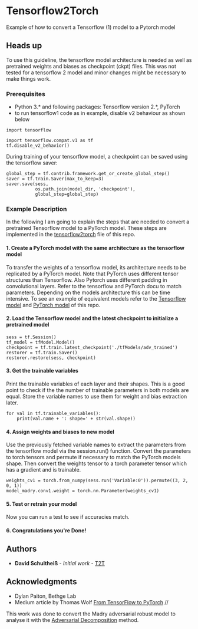 # Tensorflow2Torch
 Example of how to convert a Tensorflow (1) model to a Pytorch model
 
## Heads up
To use this guideline, the tensorflow model architecture is needed as well as pretrained weights and biases as checkpoint (ckpt) files.
This was not tested for a tensorflow 2 model and minor changes might be necessary to make things work. 

### Prerequisites
- Python 3.* and following packages: Tensorflow version 2.*, PyTorch
- to run tensorflow1 code as in example, disable v2 behaviour as shown below

```
import tensorflow

import tensorflow.compat.v1 as tf
tf.disable_v2_behavior()

```

During training of your tensorflow model, a checkpoint can be saved using the tensorflow saver:

```
global_step = tf.contrib.framework.get_or_create_global_step()
saver = tf.train.Saver(max_to_keep=3)
saver.save(sess,
           os.path.join(model_dir, 'checkpoint'),
           global_step=global_step)
```


### Example Description
In the following I am going to explain the steps that are needed to convert a pretrained Tensorflow model to a PyTorch model. 
These steps are implemented in the [tensorflow2torch](https://github.com/david-schu/Tensorflow2Torch/blob/master/tensorflow2pytorch.py) file of this repo.

#### 1. Create a PyTorch model with the same architecture as the tensorflow model
To transfer the weights of a tensorflow model, its architecture needs to be replicated by a PyTorch model. Note that PyTorch uses different tensor structures than Tensorflow. Also Pytorch uses different padding in convolutional layers. Refer to the tensorflow and PyTorch docu to match parameters. Depending on the models architecture this can be time intensive. To see an example of equivalent models refer to the [Tensorflow model](https://github.com/david-schu/Tensorflow2Torch/blob/master/tfModels/tfModel.py)
and [PyTorch model](https://github.com/david-schu/Tensorflow2Torch/blob/master/torchModel.py) of this repo.

#### 2. Load the Tensorflow model and the latest checkpoint to initialize a pretrained model
```
sess = tf.Session()
tf_model = tfModel.Model()
checkpoint = tf.train.latest_checkpoint('./tfModels/adv_trained')
restorer = tf.train.Saver()
restorer.restore(sess, checkpoint)
```

#### 3. Get the trainable variables
Print the trainable variables of each layer and their shapes. This is a good point to check if the the number of trainable parameters in both models are equal.
Store the variable names to use them for weight and bias extraction later.
```
for val in tf.trainable_variables():
    print(val.name + ': shape=' + str(val.shape))
```

#### 4. Assign weights and biases to new model
Use the previously fetched variable names to extract the parameters from the tensorflow model via the session.run() function. Convert the parameters to torch tensors and permute if necessary to match the PyTorch models shape. Then convert the weights tensor to a torch parameter tensor which has a gradient and is trainable.
```
weights_cv1 = torch.from_numpy(sess.run('Variable:0')).permute((3, 2, 0, 1))
model_madry.conv1.weight = torch.nn.Parameter(weights_cv1)
```

#### 5. Test or retrain your model
Now you can run a test to see if accuracies match. 

#### 6. Congratulations you're Done!

## Authors

* **David Schultheiß** - *Initial work* - [T2T](https://github.com/david-schu/Tensorflow2Torch/)

## Acknowledgments

* Dylan Paiton, Bethge Lab
* Medium article by Thomas Wolf [ From TensorFlow to PyTorch](https://medium.com/huggingface/from-tensorflow-to-pytorch-265f40ef2a28) //

This work was done to convert the Madry adversarial robust model to analyse it with the [Adversarial Decomposition](https://github.com/david-schu/AdversarialDecomposition/) method.
